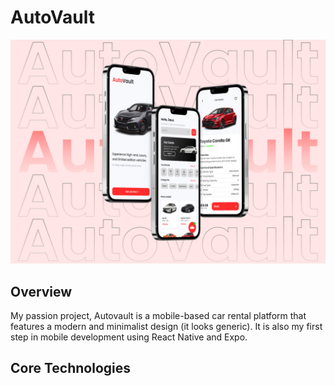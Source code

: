 # AutoVault

<img src="./assets/images/autovault proj.png">

## Overview

My passion project, Autovault is a mobile-based car rental platform that features a modern and minimalist design (it looks generic). It is also my first step in mobile development using React Native and Expo.

## Core Technologies


